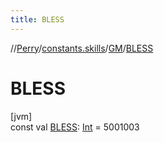```yaml
---
title: BLESS
---
```

//[Perry](../../../index.html)/[constants.skills](../index.html)/[GM](index.html)/[BLESS](-b-l-e-s-s.html)



# BLESS



[jvm]\
const val [BLESS](-b-l-e-s-s.html): [Int](https://kotlinlang.org/api/latest/jvm/stdlib/kotlin/-int/index.html) = 5001003





